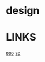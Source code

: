 # design


# LINKS 
[`OOD`](https://akshay-iyangar.github.io/system-design/)
[`SD`](https://github.com/Jeevan-kumar-Raj/Grokking-System-Design)